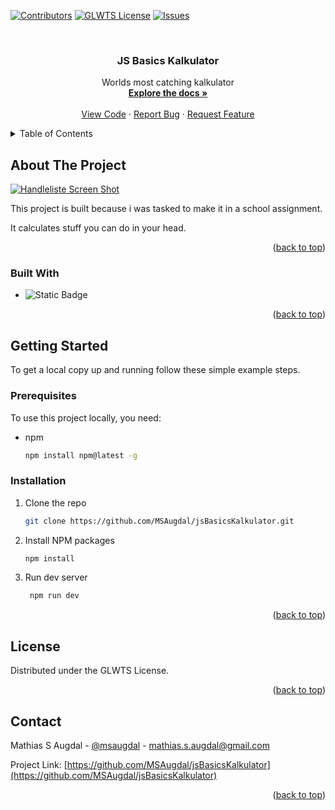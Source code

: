 <!-- Improved compatibility of back to top link: See: https://github.com/othneildrew/Best-README-Template/pull/73 -->
<a name="readme-top"></a>
<!--
*** Thanks for checking out the Best-README-Template. If you have a suggestion
*** that would make this better, please fork the repo and create a pull request
*** or simply open an issue with the tag "enhancement".
*** Don't forget to give the project a star!
*** Thanks again! Now go create something AMAZING! :D
-->



<!-- PROJECT SHIELDS -->
<!--
*** I'm using markdown "reference style" links for readability.
*** Reference links are enclosed in brackets [ ] instead of parentheses ( ).
*** See the bottom of this document for the declaration of the reference variables
*** for contributors-url, forks-url, etc. This is an optional, concise syntax you may use.
*** https://www.markdownguide.org/basic-syntax/#reference-style-links
-->
[![Contributors][contributors-shield]][contributors-url]
[![GLWTS License][license-shield]][license-url]
[![Issues][issues-shield]][issues-url]


<!-- PROJECT LOGO -->
<br />
<h3 align="center">JS Basics Kalkulator</h3>

  <p align="center">
    Worlds most catching kalkulator
    <br />
    <a href="https://github.com/MSAugdal/jsBasicsKalkulator"><strong>Explore the docs »</strong></a>
    <br />
    <br />
    <a href="https://github.com/MSAugdal/jsBasicsKalkulator">View Code</a>
    ·
    <a href="https://github.com/MSAugdal/jsBasicsKalkulator/issues/new?labels=bug&template=bug-report---.md">Report Bug</a>
    ·
    <a href="https://github.com/MSAugdal/jsBasicsKalkulator/issues/new?labels=enhancement&template=feature-request---.md">Request Feature</a>
  </p>
</div>



<!-- TABLE OF CONTENTS -->
<details>
  <summary>Table of Contents</summary>
  <ol>
    <li>
      <a href="#about-the-project">About The Project</a>
      <ul>
        <li><a href="#built-with">Built With</a></li>
      </ul>
    </li>
    <li>
      <a href="#getting-started">Getting Started</a>
      <ul>
        <li><a href="#prerequisites">Prerequisites</a></li>
        <li><a href="#installation">Installation</a></li>
      </ul>
    </li>
    <li><a href="#license">License</a></li>
    <li><a href="#contact">Contact</a></li>
  </ol>
</details>



<!-- ABOUT THE PROJECT -->
## About The Project

[![Handleliste Screen Shot][product-screenshot]](https://github.com/MSAugdal/jsBasicsKalkulator)

This project is built because i was tasked to make it in a school assignment.

It calculates stuff you can do in your head.
<p align="right">(<a href="#readme-top">back to top</a>)</p>



### Built With

* ![Static Badge](https://img.shields.io/badge/Python-000000?style=for-the-badge&logo=python)


<p align="right">(<a href="#readme-top">back to top</a>)</p>



<!-- GETTING STARTED -->
## Getting Started

To get a local copy up and running follow these simple example steps.

### Prerequisites

To use this project locally, you need:
* npm
  ```sh
  npm install npm@latest -g
  ```

### Installation

1. Clone the repo
   ```sh
   git clone https://github.com/MSAugdal/jsBasicsKalkulator.git
   ```
2. Install NPM packages
   ```sh
   npm install
   ```
3. Run dev server
   ```sh
    npm run dev
   ```

<p align="right">(<a href="#readme-top">back to top</a>)</p>


<!-- LICENSE -->
## License

Distributed under the GLWTS License.

<p align="right">(<a href="#readme-top">back to top</a>)</p>



<!-- CONTACT -->
## Contact

Mathias S Augdal - [@msaugdal](https://twitter.com/msaugdal) - mathias.s.augdal@gmail.com

Project Link: [https://github.com/MSAugdal/jsBasicsKalkulator](https://github.com/MSAugdal/jsBasicsKalkulator)

<p align="right">(<a href="#readme-top">back to top</a>)</p>



<!-- MARKDOWN LINKS & IMAGES -->
<!-- https://www.markdownguide.org/basic-syntax/#reference-style-links -->
[contributors-shield]: https://img.shields.io/github/contributors/MSAugdal/jsBasicsKalkulator.svg?style=for-the-badge
[contributors-url]: https://github.com/MSAugdal/jsBasicsKalkulator/graphs/contributors
[forks-shield]: https://img.shields.io/github/forks/MSAugdal/jsBasicsKalkulator.svg?style=for-the-badge
[forks-url]: https://github.com/MSAugdal/jsBasicsKalkulator/network/members
[stars-shield]: https://img.shields.io/github/stars/MSAugdal/jsBasicsKalkulator.svg?style=for-the-badge
[stars-url]: https://github.com/MSAugdal/jsBasicsKalkulator/stargazers
[issues-shield]: https://img.shields.io/github/issues/MSAugdal/jsBasicsKalkulator.svg?style=for-the-badge
[issues-url]: https://github.com/MSAugdal/jsBasicsKalkulator/issues
[license-shield]: https://img.shields.io/github/license/MSAugdal/jsBasicsKalkulator.svg?style=for-the-badge
[license-url]: https://github.com/MSAugdal/jsBasicsKalkulator/blob/master/LICENSE.md
[linkedin-shield]: https://img.shields.io/badge/-LinkedIn-black.svg?style=for-the-badge&logo=linkedin&colorB=555
[linkedin-url]: https://linkedin.com/in/linkedin_username
[product-screenshot]: images/screenshot.png
[Next.js]: https://img.shields.io/badge/next.js-000000?style=for-the-badge&logo=nextdotjs&logoColor=white
[Next-url]: https://nextjs.org/
[React.js]: https://img.shields.io/badge/React-20232A?style=for-the-badge&logo=react&logoColor=61DAFB
[React-url]: https://reactjs.org/
[Vue.js]: https://img.shields.io/badge/Vue.js-35495E?style=for-the-badge&logo=vuedotjs&logoColor=4FC08D
[Vue-url]: https://vuejs.org/
[Angular.io]: https://img.shields.io/badge/Angular-DD0031?style=for-the-badge&logo=angular&logoColor=white
[Angular-url]: https://angular.io/
[Svelte.dev]: https://img.shields.io/badge/Svelte-4A4A55?style=for-the-badge&logo=svelte&logoColor=FF3E00
[Svelte-url]: https://svelte.dev/
[Laravel.com]: https://img.shields.io/badge/Laravel-FF2D20?style=for-the-badge&logo=laravel&logoColor=white
[Laravel-url]: https://laravel.com
[Bootstrap.com]: https://img.shields.io/badge/Bootstrap-563D7C?style=for-the-badge&logo=bootstrap&logoColor=white
[Bootstrap-url]: https://getbootstrap.com
[JQuery.com]: https://img.shields.io/badge/jQuery-0769AD?style=for-the-badge&logo=jquery&logoColor=white
[JQuery-url]: https://jquery.com 
